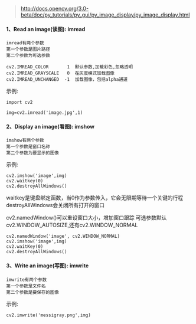 >http://docs.opencv.org/3.0-beta/doc/py_tutorials/py_gui/py_image_display/py_image_display.html

#### 1、Read an image(读图): imread

```
imread有两个参数
第一个参数是图片路径
第二个参数为可选参数

cv2.IMREAD_COLOR       1  默认参数,加载彩色,忽略透明
cv2.IMREAD_GRAYSCALE   0  在灰度模式加载图像
cv2.IMREAD_UNCHANGED  -1  加载图像，包括alpha通道
```
>

示例:
```
import cv2

img=cv2.imread('image.jpg',1)
```

#### 2、Display an image(看图): imshow

```
imshow有两个参数
第一个参数是窗口名称
第二个参数为要显示的图像
```

示例:
```
cv2.imshow('image',img)
cv2.waitkey(0)
cv2.destroyAllWindows()
```

waitkey是键盘绑定函数，当0作为参数传入，它会无限期等待一个关键的行程
destroyAllWindows会关闭所有打开的窗口

cv2.namedWindow()可以重设窗口大小，增加窗口跟踪
可选参数默认cv2.WINDOW_AUTOSIZE,还有cv2.WINDOW_NORMAL
```
cv2.namedWindow('image', cv2.WINDOW_NORMAL)
cv2.imshow('image',img)
cv2.waitKey(0)
cv2.destroyAllWindows()
```


#### 3、Write an image(写图): imwrite

```
imwrite有两个参数
第一个参数是文件名
第二个参数是要保存的图像
```

示例:
```
cv2.imwrite('messigray.png',img)
```

